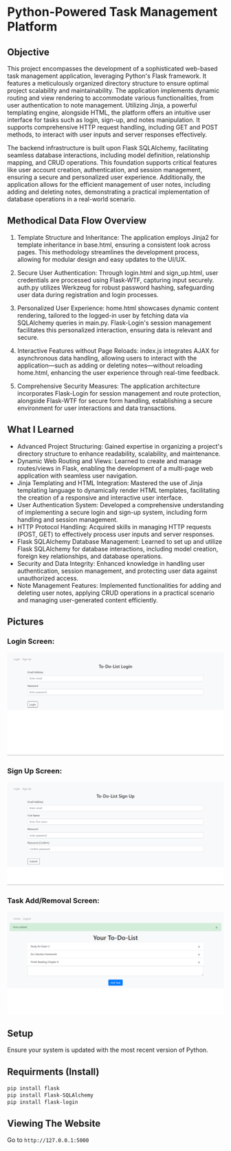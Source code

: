 # Python-Powered Task Management Platform

## Objective 

This project encompasses the development of a sophisticated web-based task management application, leveraging Python's Flask framework. It features a meticulously organized directory structure to ensure optimal project scalability and maintainability. The application implements dynamic routing and view rendering to accommodate various functionalities, from user authentication to note management. Utilizing Jinja, a powerful templating engine, alongside HTML, the platform offers an intuitive user interface for tasks such as login, sign-up, and notes manipulation. It supports comprehensive HTTP request handling, including GET and POST methods, to interact with user inputs and server responses effectively.

The backend infrastructure is built upon Flask SQLAlchemy, facilitating seamless database interactions, including model definition, relationship mapping, and CRUD operations. This foundation supports critical features like user account creation, authentication, and session management, ensuring a secure and personalized user experience. Additionally, the application allows for the efficient management of user notes, including adding and deleting notes, demonstrating a practical implementation of database operations in a real-world scenario.


## Methodical Data Flow Overview

1. Template Structure and Inheritance: The application employs Jinja2 for template inheritance in base.html, ensuring a consistent look across pages. This methodology streamlines the development process, allowing for modular design and easy updates to the UI/UX.

2. Secure User Authentication: Through login.html and sign_up.html, user credentials are processed using Flask-WTF, capturing input securely. auth.py utilizes Werkzeug for robust password hashing, safeguarding user data during registration and login processes.

3. Personalized User Experience: home.html showcases dynamic content rendering, tailored to the logged-in user by fetching data via SQLAlchemy queries in main.py. Flask-Login's session management facilitates this personalized interaction, ensuring data is relevant and secure.

4. Interactive Features without Page Reloads: index.js integrates AJAX for asynchronous data handling, allowing users to interact with the application—such as adding or deleting notes—without reloading home.html, enhancing the user experience through real-time feedback.

5. Comprehensive Security Measures: The application architecture incorporates Flask-Login for session management and route protection, alongside Flask-WTF for secure form handling, establishing a secure environment for user interactions and data transactions.


## What I Learned

- Advanced Project Structuring: Gained expertise in organizing a project's directory structure to enhance readability, scalability, and maintenance.
- Dynamic Web Routing and Views: Learned to create and manage routes/views in Flask, enabling the development of a multi-page web application with seamless user navigation.
- Jinja Templating and HTML Integration: Mastered the use of Jinja templating language to dynamically render HTML templates, facilitating the creation of a responsive and interactive user interface.
- User Authentication System: Developed a comprehensive understanding of implementing a secure login and sign-up system, including form handling and session management.
- HTTP Protocol Handling: Acquired skills in managing HTTP requests (POST, GET) to effectively process user inputs and server responses.
- Flask SQLAlchemy Database Management: Learned to set up and utilize Flask SQLAlchemy for database interactions, including model creation, foreign key relationships, and database operations.
- Security and Data Integrity: Enhanced knowledge in handling user authentication, session management, and protecting user data against unauthorized access.
- Note Management Features: Implemented functionalities for adding and deleting user notes, applying CRUD operations in a practical scenario and managing user-generated content efficiently.


## Pictures

### Login Screen:
<img src = "images/home.png"> 

### Sign Up Screen:
<img src = "images/signup.png"> 

### Task Add/Removal Screen:
<img src = "images/task.png"> 


## Setup 

Ensure your system is updated with the most recent version of Python.

## Requirments (Install)
```
pip install flask
pip install Flask-SQLAlchemy
pip install flask-login
```

## Viewing The Website

Go to `http://127.0.0.1:5000`
